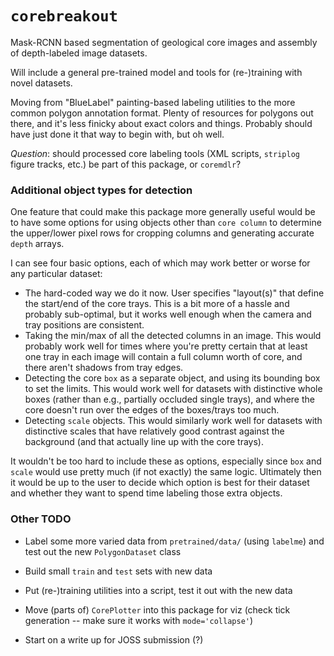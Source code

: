 # `corebreakout`

Mask-RCNN based segmentation of geological core images and assembly of depth-labeled image datasets.

Will include a general pre-trained model and tools for (re-)training with novel datasets.

Moving from "BlueLabel" painting-based labeling utilities to the more common polygon annotation format. Plenty of resources for polygons out there, and it's less finicky about exact colors and things. Probably should have just done it that way to begin with, but oh well.

*Question*: should processed core labeling tools (XML scripts, `striplog` figure tracks, etc.) be part of this package, or `coremdlr`?


### Additional object types for detection

One feature that could make this package more generally useful would be to have some options for using objects other than `core column` to determine the upper/lower pixel rows for cropping columns and generating accurate `depth` arrays.

I can see four basic options, each of which may work better or worse for any particular dataset:

- The hard-coded way we do it now. User specifies "layout(s)" that define the start/end of the core trays. This is a bit more of a hassle and probably sub-optimal, but it works well enough when the camera and tray positions are consistent.
- Taking the min/max of all the detected columns in an image. This would probably work well for times where you're pretty certain that at least one tray in each image will contain a full column worth of core, and there aren't shadows from tray edges.
- Detecting the core `box` as a separate object, and using its bounding box to set the limits. This would work well for datasets with distinctive whole boxes (rather than e.g., partially occluded single trays), and where the core doesn't run over the edges of the boxes/trays too much.
- Detecting `scale` objects. This would similarly work well for datasets with distinctive scales that have relatively good contrast against the background (and that actually line up with the core trays).

It wouldn't be too hard to include these as options, especially since `box` and `scale` would use pretty much (if not exactly) the same logic. Ultimately then it would be up to the user to decide which option is best for their dataset and whether they want to spend time labeling those extra objects.


### Other TODO

- Label some  more varied data from `pretrained/data/` (using `labelme`) and test out the new `PolygonDataset` class

- Build small `train` and `test` sets with new data

- Put (re-)training utilities into a script, test it out with the new data

- Move (parts of) `CorePlotter` into this package for viz (check tick generation -- make sure it works with `mode='collapse'`)

- Start on a write up for JOSS submission (?)
